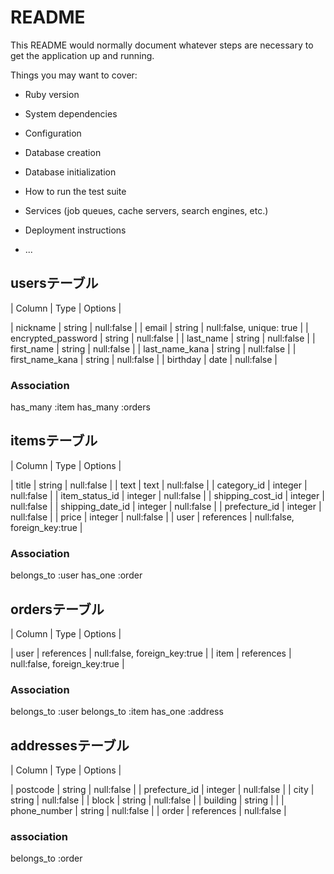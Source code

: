 # README

This README would normally document whatever steps are necessary to get the
application up and running.

Things you may want to cover:

* Ruby version

* System dependencies

* Configuration

* Database creation

* Database initialization

* How to run the test suite

* Services (job queues, cache servers, search engines, etc.)

* Deployment instructions

* ...

## usersテーブル
| Column | Type            | Options               |

| nickname | string | null:false |
| email | string | null:false, unique: true |
| encrypted_password | string | null:false |
| last_name | string | null:false |
| first_name | string | null:false |
| last_name_kana | string | null:false |
| first_name_kana | string | null:false |
| birthday | date | null:false |
### Association
has_many :item
has_many :orders

## itemsテーブル
| Column | Type            | Options               |

| title | string | null:false |
| text | text | null:false |
| category_id | integer | null:false |
| item_status_id | integer | null:false |
| shipping_cost_id | integer | null:false |
| shipping_date_id | integer | null:false |
| prefecture_id | integer | null:false |
| price | integer | null:false |
| user | references | null:false, foreign_key:true |
### Association
belongs_to :user
has_one :order

## ordersテーブル
| Column | Type            | Options               |

| user | references | null:false, foreign_key:true |
| item | references | null:false, foreign_key:true |
### Association
belongs_to :user
belongs_to :item
has_one :address

## addressesテーブル
| Column | Type            | Options               |

| postcode | string | null:false |
| prefecture_id | integer | null:false |
| city | string | null:false |
| block | string | null:false |
| building | string |         |
| phone_number | string | null:false |
| order | references | null:false |
### association
belongs_to :order





